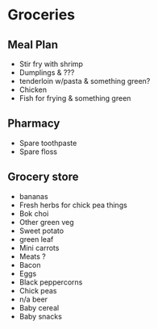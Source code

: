 # Groceries

## Meal Plan

- Stir fry with shrimp
- Dumplings & ???
- tenderloin w/pasta & something green?
- Chicken
- Fish for frying & something green

## Pharmacy

- Spare toothpaste
- Spare floss

## Grocery store

- bananas
- Fresh herbs for chick pea things
- Bok choi
- Other green veg
- Sweet potato
- green leaf
- Mini carrots
- Meats ?
- Bacon
- Eggs
- Black peppercorns
- Chick peas
- n/a beer
- Baby cereal
- Baby snacks

